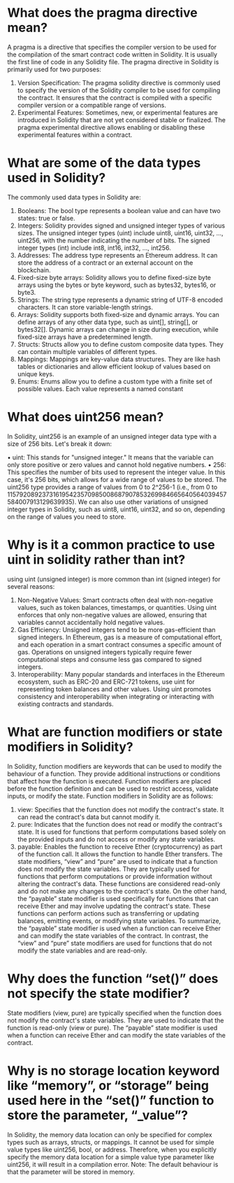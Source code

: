 # What does the pragma directive mean?

A pragma is a directive that specifies the compiler version to be used for the compilation of the smart contract code written in Solidity. It is usually the first line of code in any Solidity file.
The pragma directive in Solidity is primarily used for two purposes:
1. Version Specification: The pragma solidity directive is commonly used to specify the version of the Solidity compiler to be used for compiling the contract. It ensures that the contract is compiled with a specific compiler version or a compatible range of versions.
2. Experimental Features: Sometimes, new, or experimental features are introduced in Solidity that are not yet considered stable or finalized. The pragma experimental directive allows enabling or disabling these experimental features within a contract.

# What are some of the data types used in Solidity?

The commonly used data types in Solidity are:
1. Booleans: The bool type represents a boolean value and can have two states: true or false.
2. Integers: Solidity provides signed and unsigned integer types of various sizes. The unsigned integer types (uint) include uint8, uint16, uint32, ..., uint256, with the number indicating the number of bits. The signed integer types (int) include int8, int16, int32, ..., int256.
3. Addresses: The address type represents an Ethereum address. It can store the address of a contract or an external account on the blockchain.
4. Fixed-size byte arrays: Solidity allows you to define fixed-size byte arrays using the bytes or byte keyword, such as bytes32, bytes16, or byte3.
5. Strings: The string type represents a dynamic string of UTF-8 encoded characters. It can store variable-length strings.
6. Arrays: Solidity supports both fixed-size and dynamic arrays. You can define arrays of any other data type, such as uint[], string[], or bytes32[]. Dynamic arrays can change in size during execution, while fixed-size arrays have a predetermined length.
7. Structs: Structs allow you to define custom composite data types. They can contain multiple variables of different types.
8. Mappings: Mappings are key-value data structures. They are like hash tables or dictionaries and allow efficient lookup of values based on unique keys.
9. Enums: Enums allow you to define a custom type with a finite set of possible values. Each value represents a named constant


# What does uint256 mean?

In Solidity, uint256 is an example of an unsigned integer data type with a size of 256 bits. Let's break it down:

• uint: This stands for "unsigned integer." It means that the variable can only store positive or zero values and cannot hold negative numbers.
• 256: This specifies the number of bits used to represent the integer value. In this case, it's 256 bits, which allows for a wide range of values to be stored. The uint256 type provides a range of values from 0 to 2^256-1 (i.e., from 0 to 115792089237316195423570985008687907853269984665640564039457584007913129639935).
We can also use other variations of unsigned integer types in Solidity, such as uint8, uint16, uint32, and so on, depending on the range of values you need to store.

# Why is it a common practice to use uint in solidity rather than int?
using uint (unsigned integer) is more common than int (signed integer) for several reasons:
1. Non-Negative Values: Smart contracts often deal with non-negative values, such as token balances, timestamps, or quantities. Using uint enforces that only non-negative values are allowed, ensuring that variables cannot accidentally hold negative values.
2. Gas Efficiency: Unsigned integers tend to be more gas-efficient than signed integers. In Ethereum, gas is a measure of computational effort, and each operation in a smart contract consumes a specific amount of gas. Operations on unsigned integers typically require fewer computational steps and consume less gas compared to signed integers.
3. Interoperability: Many popular standards and interfaces in the Ethereum ecosystem, such as ERC-20 and ERC-721 tokens, use uint for representing token balances and other values. Using
uint promotes consistency and interoperability when integrating or interacting with existing contracts and standards.


# What are function modifiers or state modifiers in Solidity?

In Solidity, function modifiers are keywords that can be used to modify the behaviour of a function. They provide additional instructions or conditions that affect how the function is executed. Function modifiers are placed before the function definition and can be used to restrict access, validate inputs, or modify the state.
Function modifiers in Solidity are as follows:
1. view: Specifies that the function does not modify the contract's state. It can read the contract's data but cannot modify it.
2. pure: Indicates that the function does not read or modify the contract's state. It is used for functions that perform computations based solely on the provided inputs and do not access or modify any state variables.
3. payable: Enables the function to receive Ether (cryptocurrency) as part of the function call. It allows the function to handle Ether transfers.
The state modifiers, “view” and “pure” are used to indicate that a function does not modify the state variables. They are typically used for functions that perform computations or provide information without altering the contract's data. These functions are considered read-only and do not make any changes to the contract's state. 
On the other hand, the “payable” state modifier is used specifically for functions that can receive Ether and may involve updating the contract's state. These functions can perform actions such as transferring or updating balances, emitting events, or modifying state variables.
To summarize, the “payable” state modifier is used when a function can receive Ether and can modify the state variables of the contract. In contrast, the “view” and “pure” state modifiers are used for functions that do not modify the state variables and are read-only.

# Why does the function “set()” does not specify the state modifier?

State modifiers (view, pure) are typically specified when the function does not modify the contract's state variables. They are used to indicate that the function is read-only (view or pure). The “payable” state modifier is used when a function can receive Ether and can modify the state variables of the contract.

# Why is no storage location keyword like “memory”, or “storage” being used here in the “set()” function to store the parameter, “_value”?
In Solidity, the memory data location can only be specified for complex types such as arrays, structs, or mappings. It cannot be used for simple value types like uint256, bool, or address. Therefore, when you explicitly specify the memory data location for a simple value type parameter like uint256, it will result in a compilation error.
Note: The default behaviour is that the parameter will be stored in memory.
